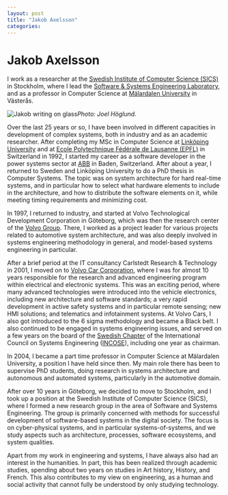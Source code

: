 ```yaml
---
layout: post
title: "Jakob Axelsson"
categories:
---
```


Jakob Axelsson
==============

I work as a researcher at the [Swedish Institute of Computer Science (SICS)](http://www.sics.se) in Stockholm, where I lead the [Software & Systems Engineering Laboratory](https://www.sics.se/groups/software-and-systems-engineering-laboratory-sse), and as a professor in Computer Science at [Mälardalen University](http://www.mdh.se) in Västerås.

![Jakob writing on glass](https://jakobaxelsson.github.io/societies-of-systems/assets/jakob-writing-on-glass.jpg)_Photo: Joel Höglund._

Over the last 25 years or so, I have been involved in different capacities in development of complex systems, both in industry and as an academic researcher. After completing my MSc in Computer Science at [Linköping University](http://www.liu.se) and at [Ecole Polytechnique Fédérale de Lausanne (EPFL)](http://www.epfl.ch) in Switzerland in 1992, I started my career as a software developer in the power systems sector at [ABB](http://www.abb.com) in Baden, Switzerland. After about a year, I returned to Sweden and Linköping University to do a PhD thesis in Computer Systems. The topic was on system architecture for hard real-time systems, and in particular how to select what hardware elements to include in the architecture, and how to distribute the software elements on it, while meeting timing requirements and minimizing cost.

In 1997, I returned to industry, and started at Volvo Technological Development Corporation in Göteborg, which was then the research center of the [Volvo Group](http://www.volvo.com). There, I worked as a project leader for various projects related to automotive system architecture, and was also deeply involved in systems engineering methodology in general, and model-based systems engineering in particular.

After a brief period at the IT consultancy Carlstedt Research & Technology in 2001, I moved on to [Volvo Car Corporation](http://www.volvocars.com), where I was for almost 10 years responsible for the research and advanced engineering program within electrical and electronic systems. This was an exciting period, where many advanced technologies were introduced into the vehicle electronics, including new architecture and software standards; a very rapid development in active safety systems and in particular remote sensing; new HMI solutions; and telematics and infotainment systems. At Volvo Cars, I also got introduced to the 6 sigma methodology and became a Black belt. I also continued to be engaged in systems engineering issues, and served on a few years on the board of the [Swedish Chapter](http://www.incose.se) of the International Council on Systems Engineering ([INCOSE](http://www.incose.org)), including one year as chairman.

In 2004, I became a part time professor in Computer Science at Mälardalen University, a position I have held since then. My main role there has been to supervise PhD students, doing research in systems architecture and autonomous and automated systems, particularly in the automotive domain.

After over 10 years in Göteborg, we decided to move to Stockholm, and I took up a position at the Swedish Institute of Computer Science (SICS), where I formed a new research group in the area of Software and Systems Engineering. The group is primarily concerned with methods for successful development of software-based systems in the digital society. The focus is on cyber-physical systems, and in particular systems-of-systems, and we study aspects such as architecture, processes, software ecosystems, and system qualities.

Apart from my work in engineering and systems, I have always also had an interest in the humanities. In part, this has been realized through academic studies, spending about two years on studies in Art history, History, and French. This also contributes to my view on engineering, as a human and social activity that cannot fully be understood by only studying technology.